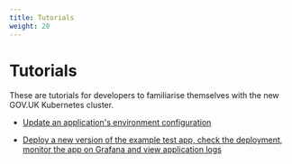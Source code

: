 ```yaml
---
title: Tutorials
weight: 20
---
```


# Tutorials

These are tutorials for developers to familiarise themselves with the new GOV.UK Kubernetes cluster.

- [Update an application's environment configuration](app-config-deploy-helm-chart)

- [Deploy a new version of the example test app, check the deployment, monitor the app on Grafana and view application logs](app-update-deploy-monitor-logs)
